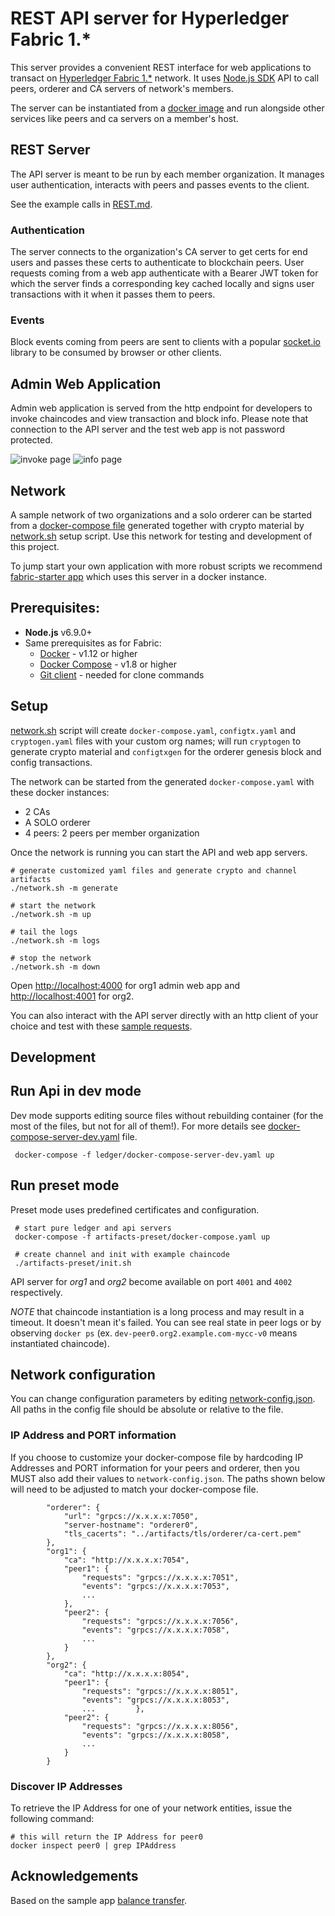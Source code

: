 # REST API server for Hyperledger Fabric 1.*

This server provides a convenient REST interface for web applications to transact on 
[Hyperledger Fabric 1.*](https://github.com/hyperledger/fabric) network. 
It uses [Node.js SDK](https://github.com/hyperledger/fabric-sdk-node) API to call peers, orderer and CA servers of 
network's members.

The server can be instantiated from a [docker image](https://hub.docker.com/r/maxxx1313/fabric-rest) and run alongside
other services like peers and ca servers on a member's host.
 
## REST Server

The API server is meant to be run by each member organization. It manages user authentication, interacts with peers and
passes events to the client.

See the example calls in [REST.md](REST.md).

### Authentication

The server connects to the organization's CA server to get certs for end users and passes these certs to authenticate 
to blockchain peers. User requests coming from a web app authenticate with a Bearer JWT token for which the server 
finds a corresponding key cached locally and signs user transactions with it when it passes them to peers.

### Events

Block events coming from peers are sent to clients with a popular [socket.io](https://socket.io/) library to be consumed 
by browser or other clients.

## Admin Web Application 

Admin web application is served from the http endpoint for developers to invoke chaincodes and view transaction and 
block info. Please note that connection to the API server and the test web app is not password protected.

![invoke page](images/Screenshot-invoke.png) ![info page](images/Screenshot-info.png)

## Network
 
A sample network of two organizations and a solo orderer can be started from a 
[docker-compose file](ledger/docker-compose-template.yaml) generated together with crypto material by 
[network.sh](network.sh) setup script. Use this network for testing and development of this project.

To jump start your own application with more robust scripts we recommend 
[fabric-starter app](https://github.com/olegabu/fabric-starter) which uses this server in a docker instance. 

## Prerequisites:

* **Node.js** v6.9.0+
* Same prerequisites as for Fabric: 
  * [Docker](https://www.docker.com/products/overview) - v1.12 or higher
  * [Docker Compose](https://docs.docker.com/compose/overview/) - v1.8 or higher
  * [Git client](https://git-scm.com/downloads) - needed for clone commands


## Setup

[network.sh](network.sh) script will create `docker-compose.yaml`, `configtx.yaml` and `cryptogen.yaml` files with your custom
  org names; will run `cryptogen` to generate crypto material and `configtxgen` for the orderer genesis block and config
  transactions.
  
The network can be started from the generated `docker-compose.yaml` with these docker instances:
  * 2 CAs
  * A SOLO orderer
  * 4 peers: 2 peers per member organization
  
  Once the network is running you can start the API and web app servers. 

```
# generate customized yaml files and generate crypto and channel artifacts
./network.sh -m generate
 
# start the network
./network.sh -m up

# tail the logs
./network.sh -m logs
 
# stop the network
./network.sh -m down
```

Open [http://localhost:4000](http://localhost:4000) for org1 admin web app and 
[http://localhost:4001](http://localhost:4001) for org2.
 
 You can also interact with the API server directly with an http client of your choice and test with these 
 [sample requests](https://github.com/hyperledger/fabric-samples/tree/release/balance-transfer#sample-rest-apis-requests).

## Development

## Run Api in dev mode

Dev mode supports editing source files without rebuilding container (for the most of the files, but not for all of them!). 
For more details see [docker-compose-server-dev.yaml](ledger/docker-compose-server-dev.yaml) file.

```
 docker-compose -f ledger/docker-compose-server-dev.yaml up
```

## Run preset mode

Preset mode uses predefined certificates and configuration.

```
 # start pure ledger and api servers
 docker-compose -f artifacts-preset/docker-compose.yaml up

 # create channel and init with example chaincode
 ./artifacts-preset/init.sh

```

API server for _org1_ and _org2_ become available on port `4001` and `4002` respectively.

_NOTE_ that chaincode instantiation is a long process and may result in a timeout. 
It doesn't mean it's failed. You can see real state in peer logs or by observing `docker ps` 
(ex. `dev-peer0.org2.example.com-mycc-v0` means instantiated chaincode).

## Network configuration

You can change configuration parameters by editing [network-config.json](server/network-config.json). 
All paths in the config file should be absolute or relative to the file.

### IP Address and PORT information

If you choose to customize your docker-compose file by hardcoding IP Addresses and PORT information for your peers 
and orderer, then you MUST also add their values to `network-config.json`. 
The paths shown below will need to be adjusted to match your docker-compose file.

```
		"orderer": {
			"url": "grpcs://x.x.x.x:7050",
			"server-hostname": "orderer0",
			"tls_cacerts": "../artifacts/tls/orderer/ca-cert.pem"
		},
		"org1": {
			"ca": "http://x.x.x.x:7054",
			"peer1": {
				"requests": "grpcs://x.x.x.x:7051",
				"events": "grpcs://x.x.x.x:7053",
				...
			},
			"peer2": {
				"requests": "grpcs://x.x.x.x:7056",
				"events": "grpcs://x.x.x.x:7058",
				...
			}
		},
		"org2": {
			"ca": "http://x.x.x.x:8054",
			"peer1": {
				"requests": "grpcs://x.x.x.x:8051",
				"events": "grpcs://x.x.x.x:8053",
				...			},
			"peer2": {
				"requests": "grpcs://x.x.x.x:8056",
				"events": "grpcs://x.x.x.x:8058",
				...
			}
		}

```

### Discover IP Addresses

To retrieve the IP Address for one of your network entities, issue the following command:

```
# this will return the IP Address for peer0
docker inspect peer0 | grep IPAddress
```

## Acknowledgements

Based on the sample app [balance transfer](https://github.com/hyperledger/fabric-samples/tree/release/balance-transfer).
